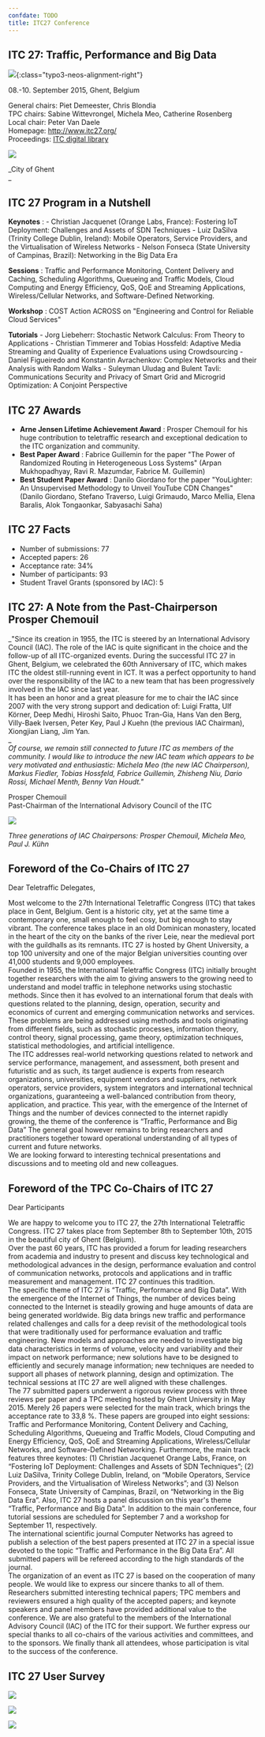 ```yaml
---
confdate: TODO
title: ITC27 Conference
---
```


## ITC 27: Traffic, Performance and Big Data

![](/assets/Persistent/itc18-27-small.png){:class="typo3-neos-alignment-right"}

08.-10. September 2015, Ghent, Belgium

General chairs: Piet Demeester, Chris Blondia<br/>
TPC chairs: Sabine Wittevrongel, Michela Meo, Catherine Rosenberg<br/>
Local chair: Peter Van Daele<br/>
Homepage: <http://www.itc27.org/><br/>
Proceedings: [ITC digital library](/itc-library/itc27.html)

![](/assets/Persistent/itc27-homepage.jpg)

_City of Ghent<br/>
_

## ITC 27 Program in a Nutshell

 **Keynotes** :
\- Christian Jacquenet (Orange Labs, France): Fostering IoT Deployment: Challenges and Assets of SDN Techniques
\- Luiz DaSilva (Trinity College Dublin, Ireland): Mobile Operators, Service Providers, and the Virtualisation of Wireless Networks
\- Nelson Fonseca (State University of Campinas, Brazil): Networking in the Big Data Era

 **Sessions** : Traffic and Performance Monitoring, Content Delivery and Caching, Scheduling Algorithms, Queueing and Traffic Models, Cloud Computing and Energy Efficiency, QoS, QoE and Streaming Applications, Wireless/Cellular Networks, and Software-Defined Networking.

 **Workshop** : COST Action ACROSS on "Engineering and Control for Reliable Cloud Services"

 **Tutorials**
\- Jorg Liebeherr: Stochastic Network Calculus: From Theory to Applications
\- Christian Timmerer and Tobias Hossfeld: Adaptive Media Streaming and Quality of Experience Evaluations using Crowdsourcing
\- Daniel Figueiredo and Konstantin Avrachenkov: Complex Networks and their Analysis with Random Walks
\- Suleyman Uludag and Bulent Tavli: Communications Security and Privacy of Smart Grid and Microgrid Optimization: A Conjoint Perspective


## ITC 27 Awards

  *  **Arne Jensen Lifetime Achievement Award** : Prosper Chemouil for his huge contribution to teletraffic research and exceptional dedication to the ITC organization and community.
  *  **Best Paper Award** : Fabrice Guillemin for the paper "The Power of Randomized Routing in Heterogeneous Loss Systems" (Arpan Mukhopadhyay, Ravi R. Mazumdar, Fabrice M. Guillemin)
  *  **Best Student Paper Award** : Danilo Giordano for the paper "YouLighter: An Unsupervised Methodology to Unveil YouTube CDN Changes" (Danilo Giordano, Stefano Traverso, Luigi Grimaudo, Marco Mellia, Elena Baralis, Alok Tongaonkar, Sabyasachi Saha)



## ITC 27 Facts

  * Number of submissions: 77
  * Accepted papers: 26
  * Acceptance rate: 34%
  * Number of participants: 93
  * Student Travel Grants (sponsored by IAC): 5



## ITC 27: A Note from the Past-Chairperson Prosper Chemouil

 _"Since its creation in 1955, the ITC is steered by an International Advisory Council (IAC). The role of the IAC is quite significant in the choice and the follow-up of all ITC-organized events. During the successful ITC 27 in Ghent, Belgium, we celebrated the 60th Anniversary of ITC, which makes ITC the oldest still-running event in ICT. It was a perfect opportunity to hand over the responsibility of the IAC to a new team that has been progressively involved in the IAC since last year.<br/>
It has been an honor and a great pleasure for me to chair the IAC since 2007 with the very strong support and dedication of: Luigi Fratta, Ulf Körner, Deep Medhi, Hiroshi Saito, Phuoc Tran-Gia, Hans Van den Berg, Villy-Baek Iversen, Peter Key, Paul J Kuehn (the previous IAC Chairman), Xiongjian Liang, Jim Yan.<br/>
_ _<br/>
Of course, we remain still connected to future ITC as members of the community. I would like to introduce the new IAC team which appears to be very motivated and enthusiastic: Michela Meo (the new IAC Chairperson), Markus Fiedler, Tobias Hossfeld, Fabrice Guillemin, Zhisheng Niu, Dario Rossi, Michael Menth, Benny Van Houdt."_

Prosper Chemouil<br/>
Past-Chairman of the International Advisory Council of the ITC

![](/assets/Persistent/itc27-3iacChairs-small-480x360.jpg)

_Three generations of IAC Chairpersons: Prosper Chemouil, Michela Meo, Paul J. Kühn_

## Foreword of the Co-Chairs of ITC 27

Dear Teletraffic Delegates,

Most welcome to the 27th International Teletraffic Congress (ITC) that takes place in Gent, Belgium. Gent is a historic city, yet at the same time a contemporary one, small enough to feel cosy, but big enough to stay vibrant. The conference takes place in an old Dominican monastery, located in the heart of the city on the banks of the river Leie, near the medieval port with the guildhalls as its remnants. ITC 27 is hosted by Ghent University, a top 100 university and one of the major Belgian universities counting over 41,000 students and 9,000 employees.<br/>
Founded in 1955, the International Teletraffic Congress (ITC) initially brought together researchers with the aim to giving answers to the growing need to understand and model traffic in telephone networks using stochastic methods. Since then it has evolved to an international forum that deals with questions related to the planning, design, operation, security and economics of current and emerging communication networks and services. These problems are being addressed using methods and tools originating from different fields, such as stochastic processes, information theory, control theory, signal processing, game theory, optimization techniques, statistical methodologies, and artificial intelligence.<br/>
The ITC addresses real-world networking questions related to network and service performance, management, and assessment, both present and futuristic and as such, its target audience is experts from research organizations, universities, equipment vendors and suppliers, network operators, service providers, system integrators and international technical organizations, guaranteeing a well-balanced contribution from theory, application, and practice. This year, with the emergence of the Internet of Things and the number of devices connected to the internet rapidly growing, the theme of the conference is “Traffic, Performance and Big Data” The general goal however remains to bring researchers and practitioners together toward operational understanding of all types of current and future networks.<br/>
We are looking forward to interesting technical presentations and discussions and to meeting old and new colleagues.

## Foreword of the TPC Co-Chairs of ITC 27

Dear Participants

We are happy to welcome you to ITC 27, the 27th International Teletraffic Congress. ITC 27 takes place from September 8th to September 10th, 2015 in the beautiful city of Ghent (Belgium).<br/>
Over the past 60 years, ITC has provided a forum for leading researchers from academia and industry to present and discuss key technological and methodological advances in the design, performance evaluation and control of communication networks, protocols and applications and in traffic measurement and management. ITC 27 continues this tradition.<br/>
The specific theme of ITC 27 is “Traffic, Performance and Big Data”. With the emergence of the Internet of Things, the number of devices being connected to the Internet is steadily growing and huge amounts of data are being generated worldwide. Big data brings new traffic and performance related challenges and calls for a deep revisit of the methodological tools that were traditionally used for performance evaluation and traffic engineering. New models and approaches are needed to investigate big data characteristics in terms of volume, velocity and variability and their impact on network performance; new solutions have to be designed to efficiently and securely manage information; new techniques are needed to support all phases of network planning, design and optimization. The technical sessions at ITC 27 are well aligned with these challenges.<br/>
The 77 submitted papers underwent a rigorous review process with three reviews per paper and a TPC meeting hosted by Ghent University in May 2015. Merely 26 papers were selected for the main track, which brings the acceptance rate to 33,8 %. These papers are grouped into eight sessions: Traffic and Performance Monitoring, Content Delivery and Caching, Scheduling Algorithms, Queueing and Traffic Models, Cloud Computing and Energy Efficiency, QoS, QoE and Streaming Applications, Wireless/Cellular Networks, and Software-Defined Networking. Furthermore, the main track features three keynotes: (1) Christian Jacquenet Orange Labs, France, on “Fostering IoT Deployment: Challenges and Assets of SDN Techniques”; (2) Luiz DaSilva, Trinity College Dublin, Ireland, on “Mobile Operators, Service Providers, and the Virtualisation of Wireless Networks”; and (3) Nelson Fonseca, State University of Campinas, Brazil, on “Networking in the Big Data Era”. Also, ITC 27 hosts a panel discussion on this year's theme “Traffic, Performance and Big Data”. In addition to the main conference, four tutorial sessions are scheduled for September 7 and a workshop for September 11, respectively.<br/>
The international scientific journal Computer Networks has agreed to publish a selection of the best papers presented at ITC 27 in a special issue devoted to the topic “Traffic and Performance in the Big Data Era”. All submitted papers will be refereed according to the high standards of the journal.<br/>
The organization of an event as ITC 27 is based on the cooperation of many people. We would like to express our sincere thanks to all of them. Researchers submitted interesting technical papers; TPC members and reviewers ensured a high quality of the accepted papers; and keynote speakers and panel members have provided additional value to the conference. We are also grateful to the members of the International Advisory Council (IAC) of the ITC for their support. We further express our special thanks to all co-chairs of the various activities and committees, and to the sponsors. We finally thank all attendees, whose participation is vital to the success of the conference.

## ITC 27 User Survey

![](/assets/Persistent/ITC27-survey-local-399x240.png)

![](/assets/Persistent/ITC27-survey-sessions-399x239.png)

![](/assets/Persistent/ITC27-survey-tutorials-keynotes-399x240.png)